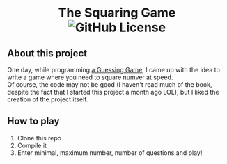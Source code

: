 <h1 align=center> The Squaring Game <br>
<a> <img align=center alt="GitHub License" src="https://img.shields.io/github/license/nikallow/the_squaring_game?style=for-the-badge&color=dark%20green"> </a>
</h1>

## About this project

One day, while programming [a Guessing Game](https://doc.rust-lang.org/book/ch02-00-guessing-game-tutorial.html), I came up with the idea to write a game where you need to square numver at speed.  
Of course, the code may not be good (I haven't read much of the book, despite the fact that I started this project a month ago LOL), but I liked the creation of the project itself.

## How to play

1. Clone this repo
2. Compile it
3. Enter minimal, maximum number, number of questions and play!
